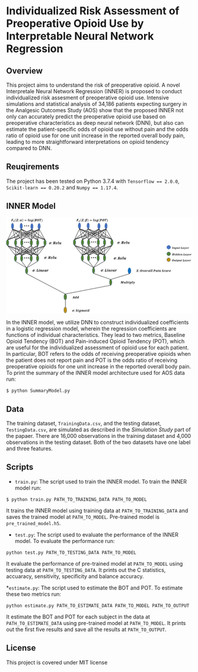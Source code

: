 # Individualized Risk Assessment of Preoperative Opioid Use by Interpretable Neural Network Regression

## Overview

This project aims to understand the risk of preoperative opioid. A novel Interpretale Neural Network Regression (INNER) is proposed to conduct individualized risk assesment of preoperative opioid use. Intensive simulations and statistical analysis of 34,186 patients expecting surgery in the Analgesic Outcomes Study (AOS) show that the proposed INNER not only can accurately predict the preoperative opioid use based on preoperative characteristics as deep neural network (DNN), but also can estimate the patient-specific odds of opioid use without pain and the odds ratio of opioid use for one  unit increase in  the reported overall body pain, leading to more straightforward interpretations on opioid tendency compared to DNN.

## Reuqirements

The project has been tested on Python 3.7.4 with ```Tensorflow == 2.0.0```, ```Scikit-learn == 0.20.2``` and ```Numpy == 1.17.4```.

## INNER Model
<img align="middle" src="https://github.com/YumingSun/INNER/blob/master/utilities/ArchitecutreOfINNER.png">

In the INNER model, we  utilize DNN to construct individualized coefficients in a logistic regression model, wherein  the regression coefficients are functions of individual characteristics. They lead to two metrics, Baseline Opioid Tendency (BOT) and Pain-induced Opioid Tendency (POT), which are useful for the individualized assessment of opioid use for each patient. In particular, BOT refers to the odds of receiving preoperative opioids when the patient does not report pain and POT is the odds ratio of  receiving preoperative opioids for one unit increase in the reported overall body pain. To print the summary of the INNER model architecture used for AOS data run:
```
$ python SummaryModel.py
```

## Data
The training dataset, `TrainingData.csv`, and the testing dataset, `TestingData.csv`, are simulated as described in the _Simulation Study_ part of the papaer. There are 16,000 observations in the training dataset and 4,000 observations in the testing dataset. Both of the two datasets have one label and three features. 

## Scripts
* `train.py`: The script used to train the INNER model. To train the INNER model run:
```
$ python train.py PATH_TO_TRAINING_DATA PATH_TO_MODEL
```
It trains the INNER model using training data at `PATH_TO_TRAINING_DATA` and saves the trained model at `PATH_TO_MODEL`. Pre-trained model is `pre_trained_model.h5`.

* `test.py`: The script used to evaluate the performance of the INNER model. To evaluate the performance run:
```
python test.py PATH_TO_TESTING_DATA PATH_TO_MODEL
```
It evaluate the performance of pre-trained model at `PATH_TO_MODEL` using testing data at `PATH_TO_TESTING_DATA`. It prints out the C statistics, accuaracy, sensitivity, specificity and balance accuracy.

*`estimate.py`: The script used to estimate the BOT and POT. To estimate these two metrics run:
```
python estimate.py PATH_TO_ESTIMATE_DATA PATH_TO_MODEL PATH_TO_OUTPUT
```
It estimate the BOT and POT for each subject in the data at `PATH_TO_ESTIMATE_DATA` using pre-trained model at `PATH_TO_MODEL`. It prints out the first five results and save all the results at `PATH_TO_OUTPUT`.


## License
This project is covered under MIT license
